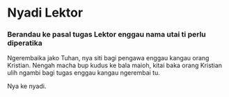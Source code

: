# Nyadi Lektor

### Berandau ke pasal tugas Lektor enggau nama utai ti perlu diperatika

Ngerembaika jako Tuhan, nya siti bagi pengawa enggau kangau orang Kristian. 
Nengah macha bup kudus ke bala maioh, kitai baka orang Kristian ulih ngambi bagi tugas enggau kangau ngerembai tu.

Nya ke nyadi.